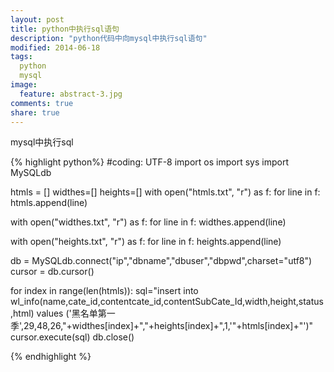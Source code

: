 ```yaml
---
layout: post
title: python中执行sql语句
description: "python代码中向mysql中执行sql语句"
modified: 2014-06-18
tags: 
  python
  mysql
image:
  feature: abstract-3.jpg
comments: true
share: true
---
```

mysql中执行sql

{% highlight python%}
#coding: UTF-8
import os
import sys
import MySQLdb

htmls = []
widthes=[]
heights=[]
with open("htmls.txt", "r") as f:
     for line in f:
          htmls.append(line)

with open("widthes.txt", "r") as f:
     for line in f:
          widthes.append(line)

with open("heights.txt", "r") as f:
     for line in f:
          heights.append(line)

db = MySQLdb.connect("ip","dbname","dbuser","dbpwd",charset="utf8")
cursor = db.cursor()

for index in range(len(htmls)):
    sql="insert into wl_info(name,cate_id,contentcate_id,contentSubCate_Id,width,height,status,html) values ('黑名单第一季',29,48,26,"+widthes[index]+","+heights[index]+",1,'"+htmls[index]+"')"
    cursor.execute(sql)
db.close()

{% endhighlight %}
